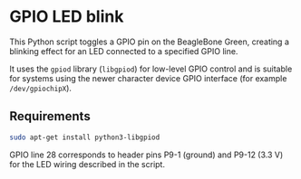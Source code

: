 # GPIO LED blink

This Python script toggles a GPIO pin on the BeagleBone Green, creating a blinking effect for an LED connected to a specified GPIO line.

It uses the `gpiod` library (`libgpiod`) for low-level GPIO control and is suitable for systems using the newer character device GPIO interface (for example `/dev/gpiochipX`).

## Requirements

```bash
sudo apt-get install python3-libgpiod
```

GPIO line 28 corresponds to header pins P9-1 (ground) and P9-12 (3.3 V) for the LED wiring described in the script.
